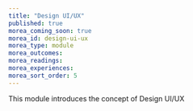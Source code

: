```yaml
---
title: "Design UI/UX"
published: true
morea_coming_soon: true
morea_id: design-ui-ux
morea_type: module
morea_outcomes:
morea_readings:
morea_experiences:
morea_sort_order: 5
---
```


This module introduces the concept of Design UI/UX

